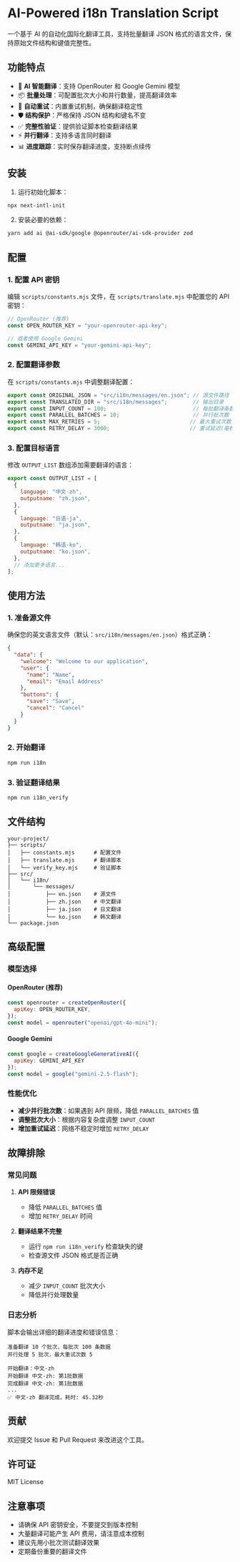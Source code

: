 

# AI-Powered i18n Translation Script

一个基于 AI 的自动化国际化翻译工具，支持批量翻译 JSON 格式的语言文件，保持原始文件结构和键值完整性。

## 功能特点

- 🤖 **AI 智能翻译**：支持 OpenRouter 和 Google Gemini 模型
- 📦 **批量处理**：可配置批次大小和并行数量，提高翻译效率
- 🔄 **自动重试**：内置重试机制，确保翻译稳定性
- 🛡️ **结构保护**：严格保持 JSON 结构和键名不变
- ✅ **完整性验证**：提供验证脚本检查翻译结果
- ⚡ **并行翻译**：支持多语言同时翻译
- 📊 **进度跟踪**：实时保存翻译进度，支持断点续传

## 安装

1. 运行初始化脚本：
```bash
npx next-intl-init
```

2. 安装必要的依赖：
```bash
yarn add ai @ai-sdk/google @openrouter/ai-sdk-provider zod
```

## 配置

### 1. 配置 API 密钥

编辑 `scripts/constants.mjs` 文件，在 `scripts/translate.mjs` 中配置您的 API 密钥：

```javascript
// OpenRouter (推荐)
const OPEN_ROUTER_KEY = "your-openrouter-api-key";

// 或者使用 Google Gemini
const GEMINI_API_KEY = "your-gemini-api-key";
```

### 2. 配置翻译参数

在 `scripts/constants.mjs` 中调整翻译配置：

```javascript
export const ORIGINAL_JSON = "src/i18n/messages/en.json"; // 源文件路径
export const TRANSLATED_DIR = "src/i18n/messages";        // 输出目录
export const INPUT_COUNT = 100;                           // 每批翻译条数
export const PARALLEL_BATCHES = 10;                       // 并行批次数
export const MAX_RETRIES = 5;                            // 最大重试次数
export const RETRY_DELAY = 3000;                         // 重试延迟(毫秒)
```

### 3. 配置目标语言

修改 `OUTPUT_LIST` 数组添加需要翻译的语言：

```javascript
export const OUTPUT_LIST = [
  {
    language: "中文-zh",
    outputname: "zh.json",
  },
  {
    language: "日语-ja", 
    outputname: "ja.json",
  },
  {
    language: "韩语-ko",
    outputname: "ko.json",
  },
  // 添加更多语言...
];
```

## 使用方法

### 1. 准备源文件

确保您的英文语言文件（默认：`src/i18n/messages/en.json`）格式正确：

```json
{
  "data": {
    "welcome": "Welcome to our application",
    "user": {
      "name": "Name",
      "email": "Email Address"
    },
    "buttons": {
      "save": "Save",
      "cancel": "Cancel"
    }
  }
}
```

### 2. 开始翻译

```bash
npm run i18n
```

### 3. 验证翻译结果

```bash
npm run i18n_verify
```

## 文件结构

```
your-project/
├── scripts/
│   ├── constants.mjs      # 配置文件
│   ├── translate.mjs      # 翻译脚本
│   └── verify_key.mjs     # 验证脚本
├── src/
│   └── i18n/
│       └── messages/
│           ├── en.json    # 源文件
│           ├── zh.json    # 中文翻译
│           ├── ja.json    # 日文翻译
│           └── ko.json    # 韩文翻译
└── package.json
```

## 高级配置

### 模型选择

#### OpenRouter (推荐)

```javascript
const openrouter = createOpenRouter({
  apiKey: OPEN_ROUTER_KEY,
});
const model = openrouter("openai/gpt-4o-mini");
```

#### Google Gemini

```javascript
const google = createGoogleGenerativeAI({ 
  apiKey: GEMINI_API_KEY 
});
const model = google("gemini-2.5-flash");
```

### 性能优化

- **减少并行批次数**：如果遇到 API 限频，降低 `PARALLEL_BATCHES` 值
- **调整批次大小**：根据内容复杂度调整 `INPUT_COUNT`
- **增加重试延迟**：网络不稳定时增加 `RETRY_DELAY`

## 故障排除

### 常见问题

1. **API 限频错误**
   - 降低 `PARALLEL_BATCHES` 值
   - 增加 `RETRY_DELAY` 时间

2. **翻译结果不完整**
   - 运行 `npm run i18n_verify` 检查缺失的键
   - 检查源文件 JSON 格式是否正确

3. **内存不足**
   - 减少 `INPUT_COUNT` 批次大小
   - 降低并行处理数量

### 日志分析

脚本会输出详细的翻译进度和错误信息：

```
准备翻译 10 个批次，每批次 100 条数据
并行处理 5 批次，最大重试次数 5

开始翻译：中文-zh
开始翻译 中文-zh: 第1批数据
完成翻译 中文-zh: 第1批数据
...
✅ 中文-zh 翻译完成，耗时: 45.32秒
```

## 贡献

欢迎提交 Issue 和 Pull Request 来改进这个工具。

## 许可证

MIT License

## 注意事项

- 请确保 API 密钥安全，不要提交到版本控制
- 大量翻译可能产生 API 费用，请注意成本控制
- 建议先用小批次测试翻译效果
- 定期备份重要的翻译文件
```